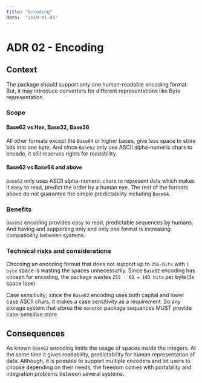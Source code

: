 ```yaml
---
title: "Encoding"
date:  "2019-01-01"
---
```


# ADR 02 - Encoding

## Context

The package should support only one human-readable encoding format. But, it may
introduce converters for different representations like Byte representation.

### Scope

#### Base62 vs Hex, Base32, Base36

All other formats except the `Base64` or higher bases, give less space to store
bits into one byte. And since `Base62` only use ASCII alpha-numeric chars to
encode, it still reserves rights for readability.

#### Base62 vs Base64 and above

`Base62` only uses ASCII alpha-numeric chars to represent data which makes it
easy to read, predict the order by a human eye. The rest of the formats above do
not guarantee the simple predictability including `Base64`.

### Benefits

`Base62` encoding provides easy to read, predictable sequences by humans. And
having and supporting only and only one format is increasing compatibility
between systems.

### Technical risks and considerations

Choosing an encoding format that does not support up to `255-bits` with `1 byte`
space is wasting the spaces unnecessarily. Since `Base62` encoding has chosen
for encoding, the package wastes `255 - 62 = 193 bits` per byte(3x space lose).

Case sensitivity; since the `Base62` encoding uses both capital and lower case
ASCII chars, it makes a case sensitivity as a requirement. So any storage system
that stores the `monoton` package sequences MUST provide case-sensitive store.

## Consequences

As known `Base62` encoding limits the usage of spaces inside the integers. At
the same time it gives readability, predictability for human representation of
data. Although, it is possible to support multiple encoders and let users to
choose depending on their needs, the freedom comes with portability and
integration problems between several systems.
